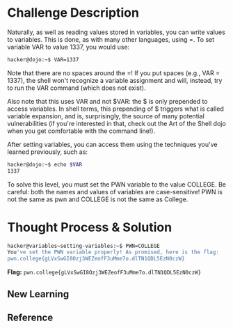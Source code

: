# Challenge Description
Naturally, as well as reading values stored in variables, you can write values to variables. This is done, as with many other languages, using =. To set variable VAR to value 1337, you would use:
```bash
hacker@dojo:~$ VAR=1337
```
Note that there are no spaces around the =! If you put spaces (e.g., VAR = 1337), the shell won't recognize a variable assignment and will, instead, try to run the VAR command (which does not exist).

Also note that this uses VAR and not $VAR: the $ is only prepended to access variables. In shell terms, this prepending of $ triggers what is called variable expansion, and is, surprisingly, the source of many potential vulnerabilities (if you're interested in that, check out the Art of the Shell dojo when you get comfortable with the command line!).

After setting variables, you can access them using the techniques you've learned previously, such as:
```bash
hacker@dojo:~$ echo $VAR
1337
```
To solve this level, you must set the PWN variable to the value COLLEGE. Be careful: both the names and values of variables are case-sensitive! PWN is not the same as pwn and COLLEGE is not the same as College.
# Thought Process & Solution

```bash
hacker@variables~setting-variables:~$ PWN=COLLEGE
You've set the PWN variable properly! As promised, here is the flag:
pwn.college{gLVxSwGI8Ozj3WEZeofF3uMme7o.dlTN1QDL5EzN0czW}
```
**Flag:** `pwn.college{gLVxSwGI8Ozj3WEZeofF3uMme7o.dlTN1QDL5EzN0czW}`
## New Learning
## Reference
